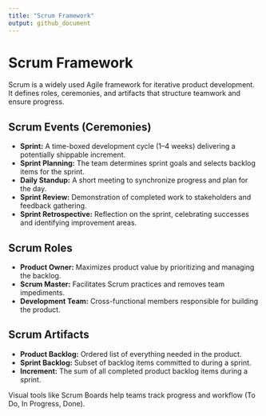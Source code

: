```yaml
---
title: "Scrum Framework"
output: github_document
---
```


# Scrum Framework

Scrum is a widely used Agile framework for iterative product development. It defines roles, ceremonies, and artifacts that structure teamwork and ensure progress.

## Scrum Events (Ceremonies)

- **Sprint:** A time-boxed development cycle (1–4 weeks) delivering a potentially shippable increment.
- **Sprint Planning:** The team determines sprint goals and selects backlog items for the sprint.
- **Daily Standup:** A short meeting to synchronize progress and plan for the day.
- **Sprint Review:** Demonstration of completed work to stakeholders and feedback gathering.
- **Sprint Retrospective:** Reflection on the sprint, celebrating successes and identifying improvement areas.

## Scrum Roles

- **Product Owner:** Maximizes product value by prioritizing and managing the backlog.
- **Scrum Master:** Facilitates Scrum practices and removes team impediments.
- **Development Team:** Cross-functional members responsible for building the product.

## Scrum Artifacts

- **Product Backlog:** Ordered list of everything needed in the product.
- **Sprint Backlog:** Subset of backlog items committed to during a sprint.
- **Increment:** The sum of all completed product backlog items during a sprint.

Visual tools like Scrum Boards help teams track progress and workflow (To Do, In Progress, Done).
